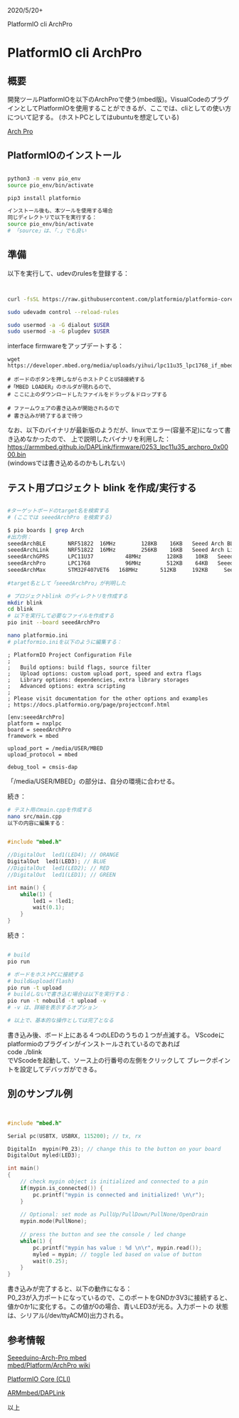 
2020/5/20+

PlatformIO cli ArchPro
# PlatformIO cli ArchPro

## 概要
開発ツールPlatformIOを以下のArchProで使う(mbed版)。VisualCodeのプラグインとしてPlatformIOを使用することができるが、ここでは、cliとしての使い方について記する。
(ホストPCとしてはubuntuを想定している)

[Arch Pro](http://akizukidenshi.com/catalog/g/gM-09166/)  

## PlatformIOのインストール
```bash

python3 -m venv pio_env
source pio_env/bin/activate

pip3 install platformio

インストール後も、本ツールを使用する場合
同じディレクトリで以下を実行する：  
source pio_env/bin/activate
# 「source」は、「.」でも良い

```
## 準備
以下を実行して、udevのrulesを登録する：
```bash


curl -fsSL https://raw.githubusercontent.com/platformio/platformio-core/master/scripts/99-platformio-udev.rules | sudo tee /etc/udev/rules.d/99-platformio-udev.rules

sudo udevadm control --reload-rules

sudo usermod -a -G dialout $USER
sudo usermod -a -G plugdev $USER

```
interface firmwareをアップデートする：
```
wget https://developer.mbed.org/media/uploads/yihui/lpc11u35_lpc1768_if_mbed_20150128.bin

# ボードのボタンを押しながらホストＰＣとUSB接続する
#「MBED LOADER」のホルダが現れるので、
# ここに上のダウンロードしたファイルをドラッグ＆ドロップする

# ファームウェアの書き込みが開始されるので
# 書き込みが終了するまで待つ

```
なお、以下のバイナリが最新版のようだが、linuxでエラー(容量不足)になって書き込めなかったので、
上で説明したバイナリを利用した：  
https://armmbed.github.io/DAPLink/firmware/0253_lpc11u35_archpro_0x0000.bin  
(windowsでは書き込めるのかもしれない)  

## テスト用プロジェクト blink を作成/実行する
```bash

#ターゲットボードのtarget名を検索する
# (ここでは seeedArchPro を検索する)

$ pio boards | grep Arch
#出力例：
seeedArchBLE       NRF51822  16MHz        128KB    16KB   Seeed Arch BLE
seeedArchLink      NRF51822  16MHz        256KB    16KB   Seeed Arch Link
seeedArchGPRS      LPC11U37          48MHz        128KB    10KB   Seeed Arch GPRS V2
seeedArchPro       LPC1768           96MHz        512KB    64KB   Seeed Arch Pro
seeedArchMax       STM32F407VET6   168MHz       512KB     192KB     Seeed Arch Max
 
#target名として「seeedArchPro」が判明した

# プロジェクトblink のディレクトリを作成する
mkdir blink	
cd blink
# 以下を実行して必要なファイルを作成する
pio init --board seeedArchPro

nano platformio.ini
# platformio.iniを以下のように編集する：
```

```
; PlatformIO Project Configuration File
;
;   Build options: build flags, source filter
;   Upload options: custom upload port, speed and extra flags
;   Library options: dependencies, extra library storages
;   Advanced options: extra scripting
;
; Please visit documentation for the other options and examples
; https://docs.platformio.org/page/projectconf.html

[env:seeedArchPro]
platform = nxplpc
board = seeedArchPro
framework = mbed

upload_port = /media/USER/MBED
upload_protocol = mbed

debug_tool = cmsis-dap

```
「/media/USER/MBED」の部分は、自分の環境に合わせる。  

続き： 

```bash
# テスト用のmain.cppを作成する
nano src/main.cpp
以下の内容に編集する：
```
```c++

#include "mbed.h"

//DigitalOut  led1(LED4); // ORANGE
DigitalOut  led1(LED3); // BLUE
//DigitalOut  led1(LED2); // RED
//DigitalOut  led1(LED1); // GREEN

int main() {
    while(1) {
        led1 = !led1; 
        wait(0.1); 
    }
}
```
続き：
```bash

# build
pio run

# ボードをホストPCに接続する
# build&upload(flash)
pio run -t upload
# buildしないで書き込む場合は以下を実行する：
pio run -t nobuild -t upload -v
# -v は、詳細を表示するオプション

# 以上で、基本的な操作としては完了となる

```
書き込み後、ボード上にある４つのLEDのうちの１つが点滅する。
VScodeにplatformioのプラグインがインストールされているのであれば  
code ./blink  
でVScodeを起動して、ソース上の行番号の左側をクリックして
ブレークポイントを設定してデバッガができる。  

## 別のサンプル例
```c++


#include "mbed.h"

Serial pc(USBTX, USBRX, 115200); // tx, rx

DigitalIn  mypin(P0_23); // change this to the button on your board
DigitalOut myled(LED3);

int main()
{
    // check mypin object is initialized and connected to a pin
    if(mypin.is_connected()) {
        pc.printf("mypin is connected and initialized! \n\r");
    }
    
    // Optional: set mode as PullUp/PullDown/PullNone/OpenDrain
    mypin.mode(PullNone); 
    
    // press the button and see the console / led change
    while(1) {
        pc.printf("mypin has value : %d \n\r", mypin.read());
        myled = mypin; // toggle led based on value of button
        wait(0.25);
    }
}
```
書き込みが完了すると、以下の動作になる：   
P0_23が入力ポートになっているので、このポートをGNDか3V3に接続すると、
値か0か1に変化する。この値が0の場合、青いLED3が光る。入力ポートの
状態は、シリアル(/dev/ttyACM0)出力される。


## 参考情報

[Seeeduino-Arch-Pro mbed](https://os.mbed.com/platforms/Seeeduino-Arch-Pro/)  
[mbed/Platform/ArchPro wiki](https://wiki.seeedstudio.com/Arch_Pro/)   

[PlatformIO Core (CLI)](https://docs.platformio.org/en/latest/core/index.html)  

[ARMmbed/DAPLink](https://github.com/ARMmbed/DAPLink)  


以上

